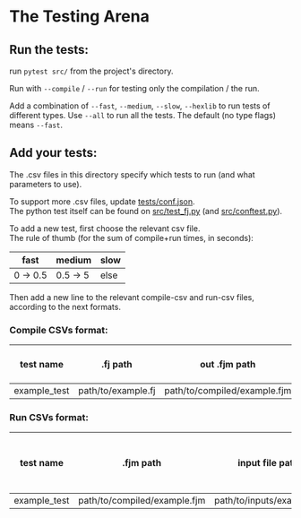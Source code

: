 # The Testing Arena

## Run the tests:

run `pytest src/` from the project's directory.

Run with `--compile` / `--run` for testing only the compilation / the run.

Add a combination of `--fast`, `--medium`, `--slow`, `--hexlib` to run tests of different types.
Use `--all` to run all the tests. The default (no type flags) means `--fast`.

## Add your tests:

The .csv files in this directory specify which tests to run (and what parameters to use). 

To support more .csv files, update [tests/conf.json](conf.json).<br>
The python test itself can be found on [src/test_fj.py](../src/test_fj.py) (and [src/conftest.py](../src/conftest.py)).

To add a new test, first choose the relevant csv file.<br>
The rule of thumb (for the sum of compile+run times, in seconds):

fast | medium | slow
---|---|---
0 &rarr; 0.5 | 0.5 &rarr; 5 | else

Then add a new line to the relevant compile-csv and run-csv files, according to the next formats.

### Compile CSVs format:

test name | .fj path | out .fjm path | memory width | version | flags | use stl | treat warnings as errors
---|---|---|---|---|---|---|---
example_test | path/to/example.fj | path/to/compiled/example.fjm | 64 | 1 | 0 | True | True

### Run CSVs format:

test name | .fjm path | input file path | output file path | is input a binary file | is output a binary file
---|---|---|---|---|--- 
example_test | path/to/compiled/example.fjm | path/to/inputs/example.in | path/to/outputs/example.out | False | False
